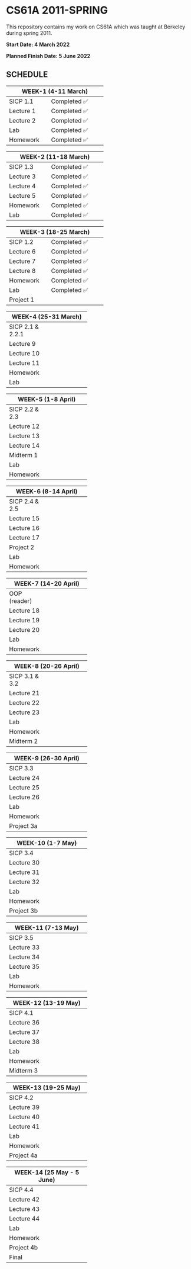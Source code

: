 
# CS61A 2011-SPRING  
This repository contains my work on CS61A which was taught at Berkeley during spring 2011.

<p><b>Start Date: 4 March 2022</b></p>
<p><b>Planned Finish Date: 5 June 2022</b></p>
<h2><b>SCHEDULE</b></h2>
<table class="tg">
<colgroup>
<col style="width: 114px">
<col style="width: 150px">
</colgroup>
<thead>
  <tr>
    <th colspan="2">WEEK-1 (4-11 March)</th>
  </tr>
</thead>
<tbody>
  <tr>
    <td>SICP 1.1</td>
    <td>Completed &#x2705</td>
  </tr>
  <tr>
    <td>Lecture 1</td>
    <td>Completed &#x2705</td>
  </tr>
  <tr>
    <td>Lecture 2</td>
    <td>Completed &#x2705</td>
  </tr>
  <tr>
    <td>Lab</td>
    <td>Completed &#x2705</td>
  </tr>
  <tr>
    <td>Homework</td>
    <td>Completed &#x2705</td>
  </tr>
</tbody>
</table>

<table class="tg">
<colgroup>
<col style="width: 114px">
<col style="width: 150px">
</colgroup>
<thead>
  <tr>
    <th colspan="2">WEEK-2 (11-18 March)</th>
  </tr>
</thead>
<tbody>
  <tr>
    <td>SICP 1.3</td>
    <td>Completed &#x2705</td>
  </tr>
  <tr>
    <td>Lecture 3</td>
    <td>Completed &#x2705</td>
  </tr>
  <tr>
    <td>Lecture 4</td>
    <td>Completed &#x2705</td>
  </tr>
  <tr>
    <td>Lecture 5</td>
    <td>Completed &#x2705</td>
  </tr>
  <tr>
    <td>Homework</td>
    <td>Completed &#x2705</td>
  </tr>
  <tr>
    <td>Lab</td>
    <td>Completed &#x2705</td>
  </tr>
</tbody>
</table>

<table class="tg">
<colgroup>
<col style="width: 114px">
<col style="width: 150px">
</colgroup>
<thead>
  <tr>
    <th colspan="2">WEEK-3 (18-25 March)</th>
  </tr>
</thead>
<tbody>
  <tr>
    <td>SICP 1.2</td>
    <td>Completed &#x2705</td>
  </tr>
  <tr>
    <td>Lecture 6</td>
    <td>Completed &#x2705</td>
  </tr>
  <tr>
    <td>Lecture 7</td>
    <td>Completed &#x2705</td>
  </tr>
  <tr>
    <td>Lecture 8</td>
    <td>Completed &#x2705</td>
  </tr>
  <tr>
    <td>Homework</td>
    <td>Completed &#x2705</td>
  </tr>
  <tr>
    <td>Lab</td>
    <td>Completed &#x2705</td>
  </tr>
  <tr>
    <td>Project 1</td>
    <td></td>
  </tr>
</tbody>
</table>

<table class="tg">
<colgroup>
<col style="width: 114px">
<col style="width: 106px">
</colgroup>
<thead>
  <tr>
    <th colspan="2">WEEK-4 (25-31 March)</th>
  </tr>
</thead>
<tbody>
  <tr>
    <td>SICP 2.1 & 2.2.1</td>
    <td></td>
  </tr>
  <tr>
    <td>Lecture 9</td>
    <td></td>
  </tr>
  <tr>
    <td>Lecture 10</td>
    <td></td>
  </tr>
  <tr>
    <td>Lecture 11</td>
    <td></td>
  </tr>
  <tr>
    <td>Homework</td>
    <td></td>
  </tr>
  <tr>
    <td>Lab</td>
    <td></td>
  </tr>
</tbody>
</table>

<table class="tg">
<colgroup>
<col style="width: 114px">
<col style="width: 106px">
</colgroup>
<thead>
  <tr>
    <th colspan="2">WEEK-5 (1-8 April)</th>
  </tr>
</thead>
<tbody>
  <tr>
    <td>SICP 2.2 & 2.3</td>
    <td></td>
  </tr>
  <tr>
    <td>Lecture 12</td>
    <td></td>
  </tr>
  <tr>
    <td>Lecture 13</td>
    <td></td>
  </tr>
  <tr>
    <td>Lecture 14</td>
    <td></td>
  </tr>
  <tr>
    <td>Midterm 1</td>
    <td></td>
  </tr>
  <tr>
    <td>Lab</td>
    <td></td>
  </tr>
  <tr>
    <td>Homework</td>
    <td></td>
  </tr>
</tbody>
</table>

<table class="tg">
<colgroup>
<col style="width: 114px">
<col style="width: 106px">
</colgroup>
<thead>
  <tr>
    <th colspan="2">WEEK-6 (8-14 April)</th>
  </tr>
</thead>
<tbody>
  <tr>
    <td>SICP 2.4 & 2.5</td>
    <td></td>
  </tr>
  <tr>
    <td>Lecture 15</td>
    <td></td>
  </tr>
  <tr>
    <td>Lecture 16</td>
    <td></td>
  </tr>
  <tr>
    <td>Lecture 17</td>
    <td></td>
  </tr>
  <tr>
    <td>Project 2</td>
    <td></td>
  </tr>
  <tr>
    <td>Lab</td>
    <td></td>
  </tr>
  <tr>
    <td>Homework</td>
    <td></td>
  </tr>
</tbody>
</table>

<table class="tg">
<colgroup>
<col style="width: 114px">
<col style="width: 106px">
</colgroup>
<thead>
  <tr>
    <th colspan="2">WEEK-7 (14-20 April)</th>
  </tr>
</thead>
<tbody>
  <tr>
    <td>OOP (reader)</td>
    <td></td>
  </tr>
  <tr>
    <td>Lecture 18</td>
    <td></td>
  </tr>
  <tr>
    <td>Lecture 19</td>
    <td></td>
  </tr>
  <tr>
    <td>Lecture 20</td>
    <td></td>
  </tr>
  <tr>
    <td>Lab</td>
    <td></td>
  </tr>
  <tr>
    <td>Homework</td>
    <td></td>
  </tr>
</tbody>
</table>

<table class="tg">
<colgroup>
<col style="width: 114px">
<col style="width: 106px">
</colgroup>
<thead>
  <tr>
    <th colspan="2">WEEK-8 (20-26 April)</th>
  </tr>
</thead>
<tbody>
  <tr>
    <td>SICP 3.1 & 3.2</td>
    <td></td>
  </tr>
  <tr>
    <td>Lecture 21</td>
    <td></td>
  </tr>
  <tr>
    <td>Lecture 22</td>
    <td></td>
  </tr>
  <tr>
    <td>Lecture 23</td>
    <td></td>
  </tr>
  <tr>
    <td>Lab</td>
    <td></td>
  </tr>
  <tr>
    <td>Homework</td>
    <td></td>
  </tr>
  <tr>
    <td>Midterm 2</td>
    <td></td>
  </tr>
</tbody>
</table>

<table class="tg">
<colgroup>
<col style="width: 114px">
<col style="width: 106px">
</colgroup>
<thead>
  <tr>
    <th colspan="2">WEEK-9 (26-30 April)</th>
  </tr>
</thead>
<tbody>
  <tr>
    <td>SICP 3.3</td>
    <td></td>
  </tr>
  <tr>
    <td>Lecture 24</td>
    <td></td>
  </tr>
  <tr>
    <td>Lecture 25</td>
    <td></td>
  </tr>
  <tr>
    <td>Lecture 26</td>
    <td></td>
  </tr>
  <tr>
    <td>Lab</td>
    <td></td>
  </tr>
  <tr>
    <td>Homework</td>
    <td></td>
  </tr>
  <tr>
    <td>Project 3a</td>
    <td></td>
  </tr>
</tbody>
</table>

<table class="tg">
<colgroup>
<col style="width: 114px">
<col style="width: 106px">
</colgroup>
<thead>
  <tr>
    <th colspan="2">WEEK-10 (1-7 May)</th>
  </tr>
</thead>
<tbody>
  <tr>
    <td>SICP 3.4</td>
    <td></td>
  </tr>
  <tr>
    <td>Lecture 30</td>
    <td></td>
  </tr>
  <tr>
    <td>Lecture 31</td>
    <td></td>
  </tr>
  <tr>
    <td>Lecture 32</td>
    <td></td>
  </tr>
  <tr>
    <td>Lab</td>
    <td></td>
  </tr>
  <tr>
    <td>Homework</td>
    <td></td>
  </tr>
  <tr>
    <td>Project 3b</td>
    <td></td>
  </tr>
</tbody>
</table>

<table class="tg">
<colgroup>
<col style="width: 114px">
<col style="width: 106px">
</colgroup>
<thead>
  <tr>
    <th colspan="2">WEEK-11 (7-13 May)</th>
  </tr>
</thead>
<tbody>
  <tr>
    <td>SICP 3.5</td>
    <td></td>
  </tr>
  <tr>
    <td>Lecture 33</td>
    <td></td>
  </tr>
  <tr>
    <td>Lecture 34</td>
    <td></td>
  </tr>
  <tr>
    <td>Lecture 35</td>
    <td></td>
  </tr>
  <tr>
    <td>Lab</td>
    <td></td>
  </tr>
  <tr>
    <td>Homework</td>
    <td></td>
  </tr>
</tbody>
</table>

<table class="tg">
<colgroup>
<col style="width: 114px">
<col style="width: 106px">
</colgroup>
<thead>
  <tr>
    <th colspan="2">WEEK-12 (13-19 May)</th>
  </tr>
</thead>
<tbody>
  <tr>
    <td>SICP 4.1</td>
    <td></td>
  </tr>
  <tr>
    <td>Lecture 36</td>
    <td></td>
  </tr>
  <tr>
    <td>Lecture 37</td>
    <td></td>
  </tr>
  <tr>
    <td>Lecture 38</td>
    <td></td>
  </tr>
  <tr>
    <td>Lab</td>
    <td></td>
  </tr>
  <tr>
    <td>Homework</td>
    <td></td>
  </tr>
  <tr>
    <td>Midterm 3</td>
    <td></td>
  </tr>
</tbody>
</table>

<table class="tg">
<colgroup>
<col style="width: 114px">
<col style="width: 106px">
</colgroup>
<thead>
  <tr>
    <th colspan="2">WEEK-13 (19-25 May)</th>
  </tr>
</thead>
<tbody>
  <tr>
    <td>SICP 4.2</td>
    <td></td>
  </tr>
  <tr>
    <td>Lecture 39</td>
    <td></td>
  </tr>
  <tr>
    <td>Lecture 40</td>
    <td></td>
  </tr>
  <tr>
    <td>Lecture 41</td>
    <td></td>
  </tr>
  <tr>
    <td>Lab</td>
    <td></td>
  </tr>
  <tr>
    <td>Homework</td>
    <td></td>
  </tr>
  <tr>
    <td>Project 4a</td>
    <td></td>
  </tr>
</tbody>
</table>

<table class="tg">
<colgroup>
<col style="width: 114px">
<col style="width: 106px">
</colgroup>
<thead>
  <tr>
    <th colspan="2">WEEK-14 (25 May - 5 June)</th>
  </tr>
</thead>
<tbody>
  <tr>
    <td>SICP 4.4</td>
    <td></td>
  </tr>
  <tr>
    <td>Lecture 42</td>
    <td></td>
  </tr>
  <tr>
    <td>Lecture 43</td>
    <td></td>
  </tr>
  <tr>
    <td>Lecture 44</td>
    <td></td>
  </tr>
  <tr>
    <td>Lab</td>
    <td></td>
  </tr>
  <tr>
    <td>Homework</td>
    <td></td>
  </tr>
  <tr>
    <td>Project 4b</td>
    <td></td>
  </tr>
  <tr>
    <td>Final</td>
    <td></td>
  </tr>
</tbody>
</table>